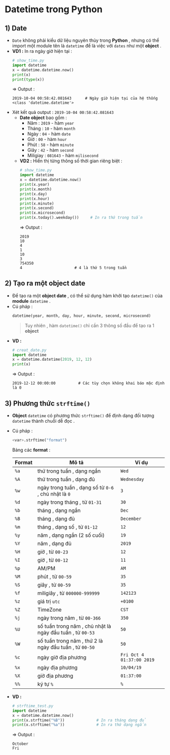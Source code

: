 # Datetime trong Python
## **1) Date**
- `Date` không phải kiểu dữ liệu nguyên thủy trong **Python** , nhưng có thể import một module tên là `datetime` để là việc với `dates` như một **object** .
- **VD1 :** In ra ngày giờ hiện tại :
    ```py
    # show_time.py
    import datetime
    x = datetime.datetime.now()
    print(x)
    print(type(x))
    ```
    => Output :
    ```
    2019-10-04 00:58:42.081643      # Ngày giờ hiện tại của hệ thống
    <class 'datetime.datetime'>
    ```
- Xét kết quả output : `2019-10-04 00:58:42.081643`
    - **Date object** bao gồm :
        - Năm : `2019` - hàm `year`
        - Tháng : `10` - hàm `month`
        - Ngày : `04` - hàm `date`
        - Giờ : `00` - hàm `hour`
        - Phút : `58` - hàm `minute`
        - Giây : `42` - hàm `second`
        - Miligiay : `081643` - hàm `milisecond`
    - **VD2 :** Hiển thị từng thông số thời gian riêng biệt :
        ```py
        # show_time.py
        import datetime
        x = datetime.datetime.now()
        print(x.year)
        print(x.month)
        print(x.day)
        print(x.hour)
        print(x.minute)
        print(x.second)
        print(x.microsecond)
        print(x.today().weekday())     # In ra thứ trong tuần
        ```
        => Output :
        ```
        2019
        10
        4
        1
        10
        3
        754350
        4                       # 4 là thứ 5 trong tuần
        ```
## **2) Tạo ra một object date**
- Để tạo ra một **object date** , có thể sử dụng hàm khởi tạo `datetime()` của **module** `datetime` .
- Cú pháp :
    ```py
    datetime(year, month, day, hour, minute, second, microsecond)
    ```
    > Tuy nhiên , hàm `datetime()` chỉ cần 3 thông số đầu để tạo ra 1 **object**
- **VD :**
    ```py
    # creat_date.py
    import datetime
    x = datetime.datetime(2019, 12, 12)
    print(x)
    ```
    => Output :
    ```
    2019-12-12 00:00:00          # Các tùy chọn không khai báo mặc định là 0
    ```
## **3) Phương thức `strftime()`**
- **Object** `datetime` có phương thức `strftime()` để định dạng đối tượng `datetime` thành chuỗi dễ đọc .
- Cú pháp :
    ```py
    <var>.strftime("format")
    ```
    Bảng các **format** :

    | Format | Mô tả | Ví dụ |
    |--------|-------|-------|
    | `%a` | thứ trong tuần , dạng ngắn | `Wed` |
    | `%A` | thứ trong tuần , dạng đủ | `Wednesday` |
    | `%w` | ngày trong tuần , dạng số từ `0-6` , chủ nhật là `0` | `3` |
    | `%d` | ngày trong tháng , từ `01-31` | `30` |
    | `%b` | tháng , dạng ngắn | `Dec` |
    | `%B` | tháng , dạng đủ | `December` |
    | `%m` | tháng , dạng số , từ `01-12` | `12` |
    | `%y` | năm , dạng ngắn (2 số cuối) | `19` |
    | `%Y` | năm , dạng đủ | `2019` |
    | `%H` | giờ , từ `00-23` | `12` |
    | `%I` | giờ , từ `00-12` | `11` |
    | `%p` | AM/PM | `AM` |
    | `%M` | phút , từ `00-59` | `35` |
    | `%S` | giây , từ `00-59` | `35` |
    | `%f` | miligiây , từ `000000-999999` | `142123` |
    | `%z` | giá trị `utc` | `+0100` |
    | `%Z` | TimeZone | `CST` |
    | `%j` | ngày trong năm , từ `00-366` | `350` |
    | `%U` | số tuần trong năm , chủ nhật là ngày đầu tuần , từ `00-53` | `50` |
    | `%W` | số tuần trong năm , thứ 2 là ngày đầu tuần , từ `00-50` | `50` |
    | `%c` | ngày giờ địa phương | `Fri Oct 4 01:37:00 2019` |
    | `%x` | ngày địa phương | `10/04/19` |
    | `%X` | giờ địa phương | `01:37:00` |
    | `%%` | ký tự `%` | `%` |

- **VD :** 
    ```py
    # strftime_test.py
    import datetime
    x = datetime.datetime.now()
    print(x.strftime("%B"))              # In ra tháng dạng đủ
    print(x.strftime("%a"))              # In ra thứ dạng ngắn
    ```
    => Output :
    ```
    October
    Fri
    ```